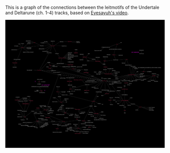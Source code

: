 This is a graph of the connections between the leitmotifs of the Undertale and Deltarune (ch. 1-4) tracks, based on [Eyesayuh's video](https://youtu.be/GXFKdM7jLl0).

![graph image](ut+dr_graph.jpg "current graph")
